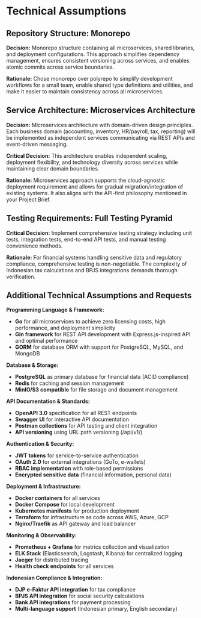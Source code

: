 # Technical Assumptions

## Repository Structure: Monorepo

**Decision:** Monorepo structure containing all microservices, shared libraries, and deployment configurations. This approach simplifies dependency management, ensures consistent versioning across services, and enables atomic commits across service boundaries.

**Rationale:** Chose monorepo over polyrepo to simplify development workflows for a small team, enable shared type definitions and utilities, and make it easier to maintain consistency across all microservices.

## Service Architecture: Microservices Architecture

**Decision:** Microservices architecture with domain-driven design principles. Each business domain (accounting, inventory, HR/payroll, tax, reporting) will be implemented as independent services communicating via REST APIs and event-driven messaging.

**Critical Decision:** This architecture enables independent scaling, deployment flexibility, and technology diversity across services while maintaining clear domain boundaries.

**Rationale:** Microservices approach supports the cloud-agnostic deployment requirement and allows for gradual migration/integration of existing systems. It also aligns with the API-first philosophy mentioned in your Project Brief.

## Testing Requirements: Full Testing Pyramid

**Critical Decision:** Implement comprehensive testing strategy including unit tests, integration tests, end-to-end API tests, and manual testing convenience methods.

**Rationale:** For financial systems handling sensitive data and regulatory compliance, comprehensive testing is non-negotiable. The complexity of Indonesian tax calculations and BPJS integrations demands thorough verification.

## Additional Technical Assumptions and Requests

**Programming Language & Framework:**
- **Go** for all microservices to achieve zero licensing costs, high performance, and deployment simplicity
- **Gin framework** for REST API development with Express.js-inspired API and optimal performance
- **GORM** for database ORM with support for PostgreSQL, MySQL, and MongoDB

**Database & Storage:**
- **PostgreSQL** as primary database for financial data (ACID compliance)
- **Redis** for caching and session management
- **MinIO/S3 compatible** for file storage and document management

**API Documentation & Standards:**
- **OpenAPI 3.0** specification for all REST endpoints
- **Swagger UI** for interactive API documentation
- **Postman collections** for API testing and client integration
- **API versioning** using URL path versioning (/api/v1/)

**Authentication & Security:**
- **JWT tokens** for service-to-service authentication
- **OAuth 2.0** for external integrations (GoTo, e-wallets)
- **RBAC implementation** with role-based permissions
- **Encrypted sensitive data** (financial information, personal data)

**Deployment & Infrastructure:**
- **Docker containers** for all services
- **Docker Compose** for local development
- **Kubernetes manifests** for production deployment
- **Terraform** for infrastructure as code across AWS, Azure, GCP
- **Nginx/Traefik** as API gateway and load balancer

**Monitoring & Observability:**
- **Prometheus + Grafana** for metrics collection and visualization
- **ELK Stack** (Elasticsearch, Logstash, Kibana) for centralized logging
- **Jaeger** for distributed tracing
- **Health check endpoints** for all services

**Indonesian Compliance & Integration:**
- **DJP e-Faktur API integration** for tax compliance
- **BPJS API integration** for social security calculations
- **Bank API integrations** for payment processing
- **Multi-language support** (Indonesian primary, English secondary)

